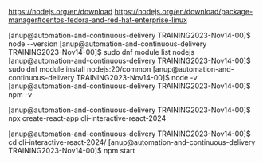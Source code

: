 https://nodejs.org/en/download
https://nodejs.org/en/download/package-manager#centos-fedora-and-red-hat-enterprise-linux

[anup@automation-and-continuous-delivery TRAINING2023-Nov14-00]$ node --version
[anup@automation-and-continuous-delivery TRAINING2023-Nov14-00]$ sudo dnf module list nodejs
[anup@automation-and-continuous-delivery TRAINING2023-Nov14-00]$ sudo dnf module install nodejs:20/common
[anup@automation-and-continuous-delivery TRAINING2023-Nov14-00]$ node -v
[anup@automation-and-continuous-delivery TRAINING2023-Nov14-00]$ npm -v

[anup@automation-and-continuous-delivery TRAINING2023-Nov14-00]$ npx create-react-app cli-interactive-react-2024

[anup@automation-and-continuous-delivery TRAINING2023-Nov14-00]$ cd cli-interactive-react-2024/
[anup@automation-and-continuous-delivery TRAINING2023-Nov14-00]$ npm start
